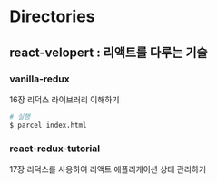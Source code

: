 # Directories

## react-velopert : 리액트를 다루는 기술

### vanilla-redux

16장 리덕스 라이브러리 이해하기

```bash
# 실행
$ parcel index.html
```

### react-redux-tutorial

17장 리덕스를 사용하여 리액트 애플리케이션 상태 관리하기
